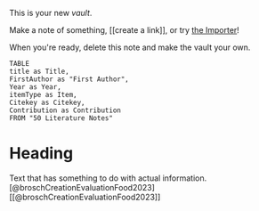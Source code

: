 This is your new *vault*.

Make a note of something, [[create a link]], or try [the Importer](https://help.obsidian.md/Plugins/Importer)!

When you're ready, delete this note and make the vault your own.

```dataview  
TABLE  
title as Title,   
FirstAuthor as "First Author",   
Year as Year,  
itemType as Item,   
Citekey as Citekey,   
Contribution as Contribution  
FROM "50 Literature Notes"  
```

# Heading

Text that has something to do with actual information. [@broschCreationEvaluationFood2023]
[[@broschCreationEvaluationFood2023]]
